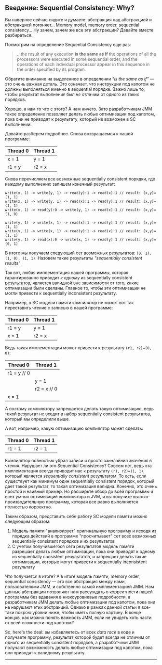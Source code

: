 ## Введение: Sequential Consistency: Why?

  

Вы наверное сейчас сидите и думаете: абстракция над абстракцией и абстракцией погоняет… Memory model, memory order, sequential consistency… Ну зачем, зачем же все эти абстракции? Давайте вместе разбираться.

  

Посмотрим на определение Sequential Consistency еще раз:

  

> ...the result of any execution **is the same as if** the operations of all the processors were executed in some sequential order, and the operations of each individual processor appear in this sequence in the order specified by its program.

Обратите внимание на выделенное в определении *"is the same as if"* — это очень важная деталь. Это означает, что инструкции под капотом не должны выполняться именно в sequential порядке. Важно лишь то, чтобы результат выполнения был *не отличим* от одного из таких порядков.

  

Хорошо, а нам то что с этого? А нам ничего. Зато разработчикам JMM такое определение позволяет делать любые оптимизации под капотом, пока они не приводят к результату, который не возможен в SC выполнении.

  

Давайте разберем подробнее. Снова возвращаемся к нашей программе:

  

| Thread 0 | Thread 1 |
| --- | --- |
| x = 1 | y = 1 |
| r1 = y | r2 = x |

  

Снова перечисляем все возможные sequentially consistent порядки, где каждому выполнению запишем конечный результат:

  
```
write(x, 1) -> write(y, 1) -> read(y):1 -> read(x):1 // result: (x,y)=(1, 1)
write(x, 1) -> write(y, 1) -> read(x):1 -> read(y):1 // result: (x,y)=(1, 1)
write(x, 1) -> read(y):0 -> write(y, 1) -> read(x):1 // result: (x,y)=(1, 0)

write(y, 1) -> write(x, 1) -> read(x):1 -> read(y):1 // result: (x,y)=(1, 1)
write(y, 1) -> write(x, 1) -> read(y):1 -> read(x):1 // result: (x,y)=(1, 1)
write(y, 1) -> read(x):0 -> write(x, 1) -> read(y):1 // result: (x,y)=(0, 1)
```
  

В итоге мы получаем следующий сет возможных результатов: `(0, 1), (1, 0), (1, 1)`. Назовем такие результаты *"sequentially consistent results"*.

  

Так вот, любая имплементация нашей программы, которая гарантированно приводит *к одному из* sequentially consistent результатов, является валидной вне зависимости от того, какие оптимизации были сделаны. Главное то, чтобы эти оптимизации не могли привести к sequentially inconsistent результату.

  

Например, в SC модели памяти компилятор не может вот так переставить чтение с записью в нашей программе:

  

| Thread 0 | Thread 1 |
| --- | --- |
| r1 = y | y = 1 |
| x = 1 | r2 = x |

  

Ведь такая имплементация может привести к результату `(r1, r2)=(0, 0)`:

  

| Thread 0 | Thread 1 |
| --- | --- |
| r1 = y // 0 |  |
|  | y = 1 |
|  | r2 = x // 0 |
| x = 1 |  |

  

А поэтому компилятору запрещается делать такую оптимизацию, ведь такой результат не входит в набор sequentially consistent результатов, который мы определили выше.

  

А вот, например, какую оптимизацию компилятор может сделать:

  

| Thread 0 | Thread 1 |
| --- | --- |
| r1 = 1 | r2 = 1 |

  

Компилятор полностью убрал записи и просто заинлайнил значения в чтения. Нарушает ли это Sequential Consistency? Совсем нет, ведь эта имплементация всегда приводит нас к результату `(r1, r2)=(1, 1)`, который является *sequentially consistent* результатом. То есть, если существует как минимум один sequentially consistent порядок, который дает такой результат, то такая оптимизация валидна. Конечно, это очень простой и наивный пример. Но расширьте обзор до всей программы и всех умных оптимизаций компилятора и JVM, и вы получите высоко-производительную программу, которая все равно выполняется полностью корректно.

  

Таким образом, представить себе работу SC модели памяти можно следующим образом:

  
1. Модель памяти "анализирует" оригинальную программу и исходя из порядка действий в программе "просчитывает" сет всех возможных sequentially consistent порядков и их результатов
2. С учетом получившегося сета результатов модель памяти разрешает делать любые оптимизации, пока они приводят к одному из sequentially consistent результатов, и запрещает делать такие оптимизации, которые могут привести к sequentially inconsistent результату
  

Что получается в итоге? А в итоге модель памяти, memory order, sequential consistency — это все абстракция между нами, пользователями JMM, и собственно самой имплементацией JMM. Нам данные абстракции позволяют нам рассуждать о корректности нашей программы без вдавания в низкоуровневые подробности, а разработчикам JMM делать любые оптимизации под капотом, пока они не нарушают этих абстракций. Однако в рамках данной статьи я все-таки покрою уровни ниже, чтобы иметь полную картину. В конце концов, как можно понять важность JMM, если не увидеть хоть части от всей сложности под капотом?

  

So, here's the deal: вы избавляетесь от всех *data race* в коде и получаете программу, результат которой будет всегда не отличим от одного из sequentially consistent порядков, а разработчики JMM получают возможность делать любые оптимизации под капотом, пока они приводят к валидному результату.

  

---

  
